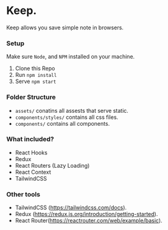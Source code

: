 # Keep.

Keep allows you save simple note in browsers.

### Setup

Make sure `Node`, and `NPM` installed on your machine.

1. Clone this Repo
2. Run `npm install`
3. Serve `npm start`

### Folder Structure

- `assets/` conatins all assests that serve static.
- `components/styles/` contains all css files.
- `components/` contains all components.

### What included?
- React Hooks
- Redux
- React Routers (Lazy Loading)
- React Context
- TailwindCSS

### Other tools

- TailwindCSS (https://tailwindcss.com/docs).
- Redux (https://redux.js.org/introduction/getting-started).
- React Router(https://reactrouter.com/web/example/basic).

